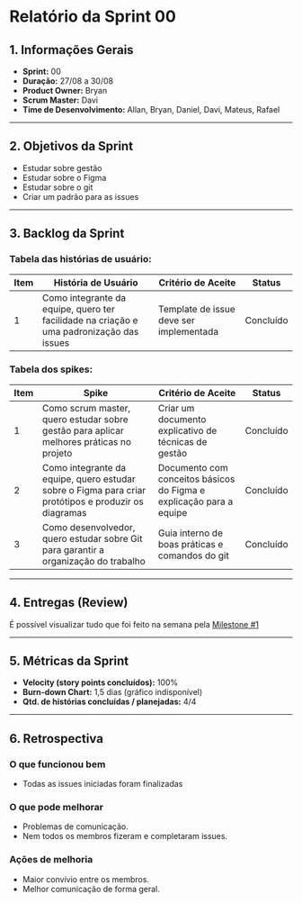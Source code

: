 ﻿
# Relatório da Sprint 00

## 1. Informações Gerais

- **Sprint:** 00
- **Duração:** 27/08 a 30/08
- **Product Owner:** Bryan
- **Scrum Master:** Davi
- **Time de Desenvolvimento:** Allan, Bryan, Daniel, Davi, Mateus, Rafael

---

## 2. Objetivos da Sprint

- Estudar sobre gestão
- Estudar sobre o Figma
- Estudar sobre o git
- Criar um padrão para as issues


---

## 3. Backlog da Sprint

### Tabela das histórias de usuário:
| Item | História de Usuário                                     | Critério de Aceite                   | Status       |
| ---- | ------------------------------------------------------- | ------------------------------------ | ------------ |
| 1    | Como integrante da equipe, quero ter facilidade na criação e uma padronização das issues   | Template de issue deve ser implementada  | Concluído    |

### Tabela dos spikes:
| Item | Spike                                                                 | Critério de Aceite                                                                 | Status       |
| ---- | -------------------------------------------------------------------------------------------- | ---------------------------------------------------------------------------------- | ------------ |
| 1    | Como scrum master, quero estudar sobre gestão para aplicar melhores práticas no projeto  | Criar um documento explicativo de técnicas de gestão          | Concluído    |
| 2    | Como integrante da equipe, quero estudar sobre o Figma para criar protótipos e produzir os diagramas      | Documento com conceitos básicos do Figma e explicação para a equipe                 | Concluído    |
| 3    | Como desenvolvedor, quero estudar sobre Git para garantir a organização do trabalho   | Guia interno de boas práticas e comandos do git | Concluído    |

---

## 4. Entregas (Review)

É possível visualizar tudo que foi feito na semana pela [Milestone #1](https://github.com/unb-mds/2025-2-Eh_Fake/milestone/1?closed=1)

---

## 5. Métricas da Sprint

* **Velocity (story points concluídos):** 100%
* **Burn-down Chart:** 1,5 dias (gráfico indisponível)
* **Qtd. de histórias concluídas / planejadas:** 4/4

---

## 6. Retrospectiva

### O que funcionou bem 

- Todas as issues iniciadas foram finalizadas

### O que pode melhorar 

- Problemas de comunicação.
- Nem todos os membros fizeram e completaram issues.

### Ações de melhoria 

- Maior convívio entre os membros.
- Melhor comunicação de forma geral.


